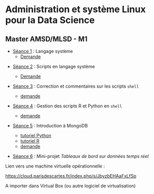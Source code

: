 # Administration et système Linux pour la Data Science

## Master AMSD/MLSD - M1

- [Séance 1](seance1) : Langage système
    - [Demande](seance1-demande)
<!--    - [Correction](seance1-correction) -->

- [Séance 2](seance2) : Scripts en langage système
    - [Demande](seance2-demande)

- [Séance 3](seance3) : Correction et commentaires sur les scripts `shell`
    - [demande](seance3-demande)

- [Séance 4](seance4) : Gestion des scripts R et Python en `shell`
    - [demande](seance4-demande)
    
- [Séance 5](seance5) : Introduction à MongoDB
    - [tutoriel Python](seance5-python)
    - [tutoriel R](seance5-r)
    - [demande](seance5-demande)
    
- [Séance 6](seance6) : Mini-projet *Tableaux de bord sur données temps réel*


<!--
--- 3 séances projet : création VM + tout le reste
- Séance 3 : gestion des scripts R et python et début des demandes pour mini-projet
- Séance 3 : git ?
- Séance 4 : mongo
- séance 5 : 
- Séance 6 : 
-->


Lien vers une machine virtuelle opérationnelle :

<https://cloud.parisdescartes.fr/index.php/s/JbyzbEHAaFxLfSp>

A importer dans Virtual Box (ou autre logiciel de virtualisation)
